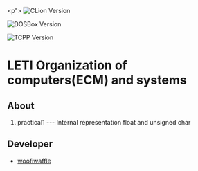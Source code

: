 <p">
  <img src = "https://img.shields.io/badge/Engine-CLion%202023.2.1-green" alt = "CLion Version">
</p>
<p>
  <img src = "https://img.shields.io/badge/DOSBox-0.74.3-blue" alt = "DOSBox Version">
</p>
<p>
  <img src = "https://img.shields.io/badge/TurboC%2B%2B-1.01-blue" alt = "TCPP Version">
</p>

# LETI Organization of computers(ECM) and systems

## About

1. practical1 --- Internal representation float and unsigned char
 
 ## Developer

*  [woofiwaffle](https://github.com/woofiwaffle)
